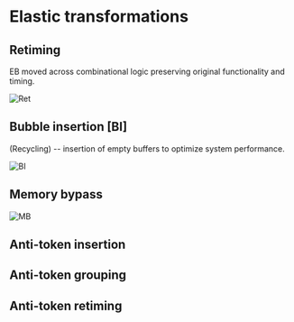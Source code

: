 # Elastic transformations

## Retiming

EB moved across combinational logic preserving original functionality and timing.

![Ret](https://rawgit.com/drom/elastic/master/img/ret.svg)

## Bubble insertion [BI]

(Recycling) -- insertion of empty buffers to optimize system performance.

![BI](https://rawgit.com/drom/elastic/master/img/bi.svg)

## Memory bypass

![MB](https://rawgit.com/drom/elastic/master/img/mb.svg)

## Anti-token insertion

## Anti-token grouping

## Anti-token retiming
